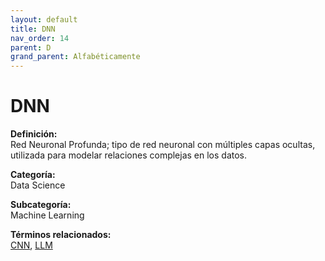 ```yaml
---
layout: default
title: DNN
nav_order: 14
parent: D
grand_parent: Alfabéticamente
---
```


# DNN

**Definición:**  
Red Neuronal Profunda; tipo de red neuronal con múltiples capas ocultas, utilizada para modelar relaciones complejas en los datos.

**Categoría:**  
Data Science  

**Subcategoría:**  
Machine Learning

**Términos relacionados:**  
[CNN](https://maleniski.github.io/diccionario-angl-tec-mx/docs/alfabeticamente/C/cnn.html), [LLM](https://maleniski.github.io/diccionario-angl-tec-mx/docs/alfabeticamente/L/llm.html)

